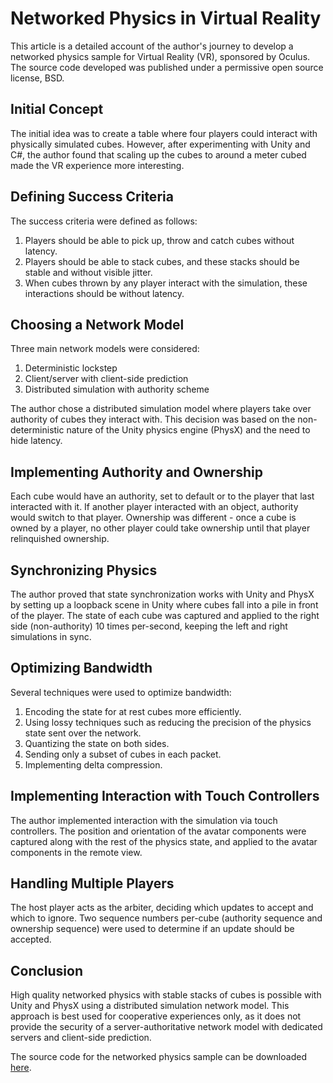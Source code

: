 # Networked Physics in Virtual Reality

This article is a detailed account of the author's journey to develop a networked physics sample for Virtual Reality (VR), sponsored by Oculus. The source code developed was published under a permissive open source license, BSD.

## Initial Concept

The initial idea was to create a table where four players could interact with physically simulated cubes. However, after experimenting with Unity and C#, the author found that scaling up the cubes to around a meter cubed made the VR experience more interesting.

## Defining Success Criteria

The success criteria were defined as follows:

1. Players should be able to pick up, throw and catch cubes without latency.
2. Players should be able to stack cubes, and these stacks should be stable and without visible jitter.
3. When cubes thrown by any player interact with the simulation, these interactions should be without latency.

## Choosing a Network Model

Three main network models were considered:

1. Deterministic lockstep
2. Client/server with client-side prediction
3. Distributed simulation with authority scheme

The author chose a distributed simulation model where players take over authority of cubes they interact with. This decision was based on the non-deterministic nature of the Unity physics engine (PhysX) and the need to hide latency.

## Implementing Authority and Ownership

Each cube would have an authority, set to default or to the player that last interacted with it. If another player interacted with an object, authority would switch to that player. Ownership was different - once a cube is owned by a player, no other player could take ownership until that player relinquished ownership.

## Synchronizing Physics

The author proved that state synchronization works with Unity and PhysX by setting up a loopback scene in Unity where cubes fall into a pile in front of the player. The state of each cube was captured and applied to the right side (non-authority) 10 times per-second, keeping the left and right simulations in sync.

## Optimizing Bandwidth

Several techniques were used to optimize bandwidth:

1. Encoding the state for at rest cubes more efficiently.
2. Using lossy techniques such as reducing the precision of the physics state sent over the network.
3. Quantizing the state on both sides.
4. Sending only a subset of cubes in each packet.
5. Implementing delta compression.

## Implementing Interaction with Touch Controllers

The author implemented interaction with the simulation via touch controllers. The position and orientation of the avatar components were captured along with the rest of the physics state, and applied to the avatar components in the remote view.

## Handling Multiple Players

The host player acts as the arbiter, deciding which updates to accept and which to ignore. Two sequence numbers per-cube (authority sequence and ownership sequence) were used to determine if an update should be accepted.

## Conclusion

High quality networked physics with stable stacks of cubes is possible with Unity and PhysX using a distributed simulation network model. This approach is best used for cooperative experiences only, as it does not provide the security of a server-authoritative network model with dedicated servers and client-side prediction.

The source code for the networked physics sample can be downloaded [here](https://github.com/OculusVR/oculus-networked-physics-sample).
